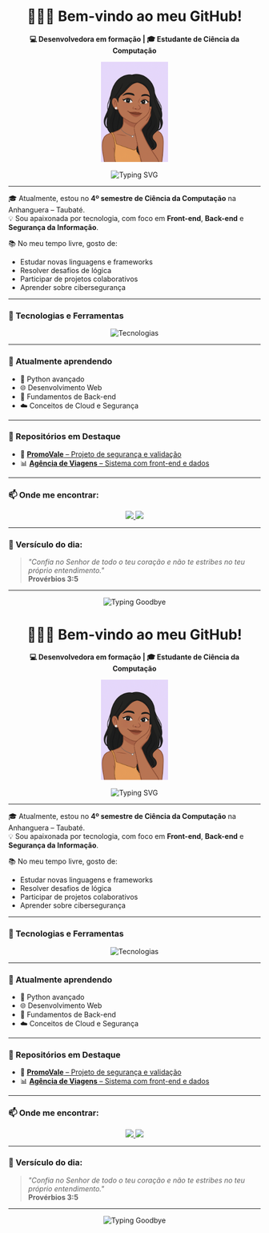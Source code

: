 <h1 align="center">🙋🏽‍♀️ Bem-vindo ao meu GitHub!</h1>

<p align="center">
  <strong>💻 Desenvolvedora em formação | 🎓 Estudante de Ciência da Computação</strong>
</p>

<p align="center">
  <img src="https://github.com/Madusousa23/Madusousa23/blob/main/madu.ilustração.png" alt="Maria avatar" height="200">
</p>

<p align="center">
  <img src="https://readme-typing-svg.herokuapp.com?font=Fira+Code&size=22&duration=3000&pause=500&color=8A2BE2&center=true&vCenter=true&width=435&lines=Apaixonada+por+tecnologia!;Vamos+construir+algo+incrível!+" alt="Typing SVG">
</p>

---

🎓 Atualmente, estou no **4º semestre de Ciência da Computação** na Anhanguera – Taubaté.  
💡 Sou apaixonada por tecnologia, com foco em **Front-end**, **Back-end** e **Segurança da Informação**.

📚 No meu tempo livre, gosto de:
- Estudar novas linguagens e frameworks  
- Resolver desafios de lógica  
- Participar de projetos colaborativos  
- Aprender sobre cibersegurança

---

### 🚀 Tecnologias e Ferramentas

<p align="center">
  <img src="https://skillicons.dev/icons?i=c,python,html,css,azure,mysql,git,github,trello,wordpress" alt="Tecnologias" />
</p>

---

### 🌱 Atualmente aprendendo

- 🐍 Python avançado  
- 🌐 Desenvolvimento Web  
- 🔐 Fundamentos de Back-end  
- ☁️ Conceitos de Cloud e Segurança  

---

### 📌 Repositórios em Destaque

- 🔐 [**PromoVale** – Projeto de segurança e validação](https://github.com/Madusousa23/PromoVale)  
- 📊 [**Agência de Viagens** – Sistema com front-end e dados](https://github.com/Madusousa23/Ag-ncia_Viagens)

---

### 📫 Onde me encontrar:

<p align="center">
  <a href="mailto:msousa1775@gmail.com?subject=Olá%20Maria!&body=Gostaria%20de%20saber%20mais%20sobre%20seus%20projetos%20no%20GitHub.">
    <img src="https://img.shields.io/badge/Gmail-D14836?style=for-the-badge&logo=gmail&logoColor=white"/>
  </a>
  <a href="https://www.linkedin.com/in/maria-eduarda-santos-tecnologia" target="_blank">
    <img src="https://img.shields.io/badge/LinkedIn-0077B5?style=for-the-badge&logo=linkedin&logoColor=white"/>
  </a>
</p>

---

### 💜 Versículo do dia:

> _"Confia no Senhor de todo o teu coração e não te estribes no teu próprio entendimento."_  
> **Provérbios 3:5**

---

<p align="center">
  <img src="https://readme-typing-svg.herokuapp.com?font=Fira+Code&size=22&duration=3000&pause=500&color=FF69B4&center=true&vCenter=true&width=750&lines=✨+Obrigada+por+visitar+meu+perfil!+Vamos+nos+conectar!+💬" alt="Typing Goodbye">
</p>
<h1 align="center">🙋🏽‍♀️ Bem-vindo ao meu GitHub!</h1>

<p align="center">
  <strong>💻 Desenvolvedora em formação | 🎓 Estudante de Ciência da Computação</strong>
</p>

<p align="center">
  <img src="https://github.com/Madusousa23/Madusousa23/blob/main/madu.ilustração.png" alt="Maria avatar" height="200">
</p>

<p align="center">
  <img src="https://readme-typing-svg.herokuapp.com?font=Fira+Code&size=22&duration=3000&pause=500&color=8A2BE2&center=true&vCenter=true&width=435&lines=Apaixonada+por+tecnologia!;Vamos+construir+algo+incrível!+" alt="Typing SVG">
</p>

---

🎓 Atualmente, estou no **4º semestre de Ciência da Computação** na Anhanguera – Taubaté.  
💡 Sou apaixonada por tecnologia, com foco em **Front-end**, **Back-end** e **Segurança da Informação**.

📚 No meu tempo livre, gosto de:
- Estudar novas linguagens e frameworks  
- Resolver desafios de lógica  
- Participar de projetos colaborativos  
- Aprender sobre cibersegurança

---

### 🚀 Tecnologias e Ferramentas

<p align="center">
  <img src="https://skillicons.dev/icons?i=c,python,html,css,azure,mysql,git,github,trello,wordpress" alt="Tecnologias" />
</p>

---

### 🌱 Atualmente aprendendo

- 🐍 Python avançado  
- 🌐 Desenvolvimento Web  
- 🔐 Fundamentos de Back-end  
- ☁️ Conceitos de Cloud e Segurança  

---

### 📌 Repositórios em Destaque

- 🔐 [**PromoVale** – Projeto de segurança e validação](https://github.com/Madusousa23/PromoVale)  
- 📊 [**Agência de Viagens** – Sistema com front-end e dados](https://github.com/Madusousa23/Ag-ncia_Viagens)

---

### 📫 Onde me encontrar:

<p align="center">
  <a href="mailto:msousa1775@gmail.com?subject=Olá%20Maria!&body=Gostaria%20de%20saber%20mais%20sobre%20seus%20projetos%20no%20GitHub.">
    <img src="https://img.shields.io/badge/Gmail-D14836?style=for-the-badge&logo=gmail&logoColor=white"/>
  </a>
  <a href="https://www.linkedin.com/in/maria-eduarda-santos-tecnologia" target="_blank">
    <img src="https://img.shields.io/badge/LinkedIn-0077B5?style=for-the-badge&logo=linkedin&logoColor=white"/>
  </a>
</p>

---

### 💜 Versículo do dia:

> _"Confia no Senhor de todo o teu coração e não te estribes no teu próprio entendimento."_  
> **Provérbios 3:5**

---

<p align="center">
  <img src="https://readme-typing-svg.herokuapp.com?font=Fira+Code&size=22&duration=3000&pause=500&color=FF69B4&center=true&vCenter=true&width=750&lines=✨+Obrigada+por+visitar+meu+perfil!+Vamos+nos+conectar!+💬" alt="Typing Goodbye">
</p>
